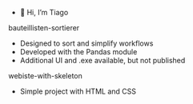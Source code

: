 - 👋 Hi, I’m Tiago

bauteillisten-sortierer
- Designed to sort and simplify workflows
- Developed with the Pandas module
- Additional UI and .exe available, but not published

webiste-with-skeleton
- Simple project with HTML and CSS
